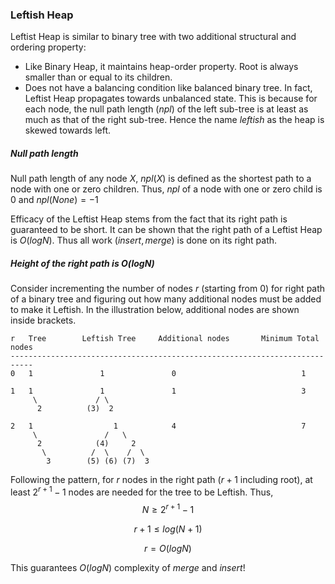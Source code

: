 ### Leftish Heap
Leftist Heap is similar to binary tree with two additional structural and ordering property:
* Like Binary Heap, it maintains heap-order property. Root is always smaller than or equal to its children.
* Does not have a balancing condition like balanced binary tree. In fact, Leftist Heap propagates towards unbalanced state. This is because for each node, the null path length $(npl)$ of the left sub-tree is at least as much as that of the right sub-tree. Hence the name $leftish$ as the heap is skewed towards left.

##### Null path length
Null path length of any node $X$, $npl(X)$ is defined as the shortest path to a node with one or zero children. Thus, $npl$ of a node with one or zero child is $0$ and $npl(None) = -1$

Efficacy of the Leftist Heap stems from the fact that its right path is guaranteed to be short. It can be shown that the right path of a Leftist Heap is $O(logN)$. Thus all work $(insert, merge)$ is done on its right path.

##### Height of the right path is $O(logN)$
Consider incrementing the number of nodes $r$ (starting from 0) for right path of a binary tree and figuring out how many additional nodes must be added to make it Leftish. In the illustration below, additional nodes are shown inside brackets.

    r   Tree        Leftish Tree     Additional nodes       Minimum Total nodes
    ---------------------------------------------------------------------------
    0   1               1               0                            1

    1   1               1               1                            3
         \             / \
          2          (3)  2

    2   1                  1            4                            7
         \               /   \
          2            (4)     2
           \          /  \    /  \
            3        (5) (6) (7)  3

Following the pattern, for $r$ nodes in the right path ($r+1$ including root), at least $2^{r+1} - 1$ nodes are needed for the tree to be Leftish. Thus,
$$N \ge 2^{r+1} - 1$$

$$r+1 \le log(N+1)$$

$$r = O(logN)$$

This guarantees $O(logN)$ complexity of $merge$ and $insert$!
